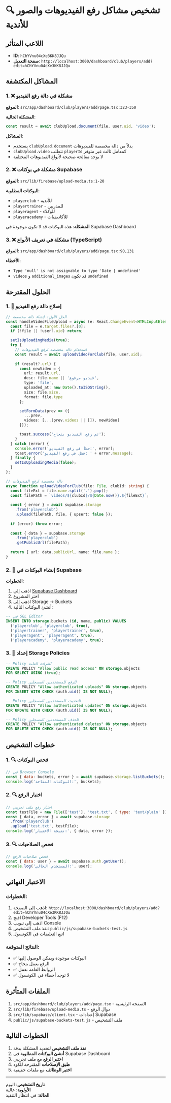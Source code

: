 # 🔍 تشخيص مشاكل رفع الفيديوهات والصور للأندية

## اللاعب المتأثر
- **ID**: `hChYVnu04cXe3KK8JJQu`
- **صفحة التعديل**: `http://localhost:3000/dashboard/club/players/add?edit=hChYVnu04cXe3KK8JJQu`

## المشاكل المكتشفة

### 1. ❌ مشكلة في دالة رفع الفيديو
**الموقع**: `src/app/dashboard/club/players/add/page.tsx:323-350`

**المشكلة الحالية**:
```typescript
const result = await clubUpload.document(file, user.uid, 'video');
```

**المشاكل**:
- يستخدم `clubUpload.document` بدلاً من دالة مخصصة للفيديوهات
- `clubUpload.video` تتطلب `playerId` كمعامل ثالث غير متوفر
- لا يوجد معالجة صحيحة لأنواع الفيديوهات المختلفة

### 2. ❌ مشكلة في بوكتات Supabase
**الموقع**: `src/lib/firebase/upload-media.ts:1-20`

**البوكتات المطلوبة**:
- `playerclub` - للأندية
- `playertrainer` - للمدربين  
- `playeragent` - للوكلاء
- `playeracademy` - للأكاديميات

**المشكلة**: هذه البوكتات قد لا تكون موجودة في Supabase Dashboard

### 3. ❌ مشكلة في تعريف الأنواع (TypeScript)
**الموقع**: `src/app/dashboard/club/players/add/page.tsx:90,131`

**الأخطاء**:
- `Type 'null' is not assignable to type 'Date | undefined'`
- `videos` و `additional_images` قد تكون `undefined`

## الحلول المقترحة

### 1. 🔧 إصلاح دالة رفع الفيديو

```typescript
// الحل الأول: إنشاء دالة مخصصة
const handleVideoFileUpload = async (e: React.ChangeEvent<HTMLInputElement>) => {
  const file = e.target.files?.[0];
  if (!file || !user?.uid) return;

  setIsUploadingMedia(true);
  try {
    // استخدام دالة مخصصة لرفع الفيديوهات
    const result = await uploadVideoForClub(file, user.uid);
    
    if (result?.url) {
      const newVideo = {
        url: result.url,
        desc: file.name || 'فيديو مرفوع',
        type: 'file',
        uploaded_at: new Date().toISOString(),
        size: file.size,
        format: file.type
      };

      setFormData(prev => ({
        ...prev,
        videos: [...(prev.videos || []), newVideo]
      }));

      toast.success('تم رفع الفيديو بنجاح');
    }
  } catch (error) {
    console.error('خطأ في رفع الفيديو:', error);
    toast.error('فشل في رفع الفيديو: ' + error.message);
  } finally {
    setIsUploadingMedia(false);
  }
};

// دالة مخصصة لرفع الفيديوهات
async function uploadVideoForClub(file: File, clubId: string) {
  const fileExt = file.name.split('.').pop();
  const filePath = `videos/${clubId}/${Date.now()}.${fileExt}`;
  
  const { error } = await supabase.storage
    .from('playerclub')
    .upload(filePath, file, { upsert: false });
    
  if (error) throw error;
  
  const { data } = supabase.storage
    .from('playerclub')
    .getPublicUrl(filePath);
    
  return { url: data.publicUrl, name: file.name };
}
```

### 2. 🔧 إنشاء البوكتات في Supabase

**الخطوات**:
1. اذهب إلى [Supabase Dashboard](https://app.supabase.com)
2. اختر المشروع
3. اذهب إلى Storage -> Buckets
4. أنشئ البوكتات التالية:

```sql
-- في SQL Editor
INSERT INTO storage.buckets (id, name, public) VALUES 
  ('playerclub', 'playerclub', true),
  ('playertrainer', 'playertrainer', true),
  ('playeragent', 'playeragent', true),
  ('playeracademy', 'playeracademy', true);
```

### 3. 🔧 إعداد Storage Policies

```sql
-- Policy للقراءة العامة
CREATE POLICY "Allow public read access" ON storage.objects 
FOR SELECT USING (true);

-- Policy للرفع للمستخدمين المسجلين
CREATE POLICY "Allow authenticated uploads" ON storage.objects 
FOR INSERT WITH CHECK (auth.uid() IS NOT NULL);

-- Policy للتحديث للمستخدمين المسجلين
CREATE POLICY "Allow authenticated updates" ON storage.objects 
FOR UPDATE WITH CHECK (auth.uid() IS NOT NULL);

-- Policy للحذف للمستخدمين المسجلين
CREATE POLICY "Allow authenticated deletes" ON storage.objects 
FOR DELETE WITH CHECK (auth.uid() IS NOT NULL);
```

## خطوات التشخيص

### 1. 🔍 فحص البوكتات
```javascript
// في Browser Console
const { data: buckets, error } = await supabase.storage.listBuckets();
console.log('البوكتات المتاحة:', buckets);
```

### 2. 🔍 اختبار الرفع
```javascript
// اختبار رفع ملف تجريبي
const testFile = new File(['test'], 'test.txt', { type: 'text/plain' });
const { data, error } = await supabase.storage
  .from('playerclub')
  .upload('test.txt', testFile);
console.log('نتيجة الاختبار:', { data, error });
```

### 3. 🔍 فحص الصلاحيات
```javascript
// فحص صلاحيات الرفع
const { data: user } = await supabase.auth.getUser();
console.log('المستخدم الحالي:', user);
```

## الاختبار النهائي

### الخطوات:
1. اذهب إلى الصفحة: `http://localhost:3000/dashboard/club/players/add?edit=hChYVnu04cXe3KK8JJQu`
2. افتح Developer Tools (F12)
3. اذهب إلى تبويب Console
4. نفذ ملف التشخيص: `public/js/supabase-buckets-test.js`
5. اتبع التعليمات في الكونسول

### النتائج المتوقعة:
- ✅ البوكتات موجودة ويمكن الوصول إليها
- ✅ الرفع يعمل بنجاح
- ✅ الروابط العامة تعمل
- ✅ لا توجد أخطاء في الكونسول

## الملفات المتأثرة

1. `src/app/dashboard/club/players/add/page.tsx` - الصفحة الرئيسية
2. `src/lib/firebase/upload-media.ts` - دوال الرفع
3. `src/lib/supabase/client.tsx` - إعدادات Supabase
4. `public/js/supabase-buckets-test.js` - ملف التشخيص

## الخطوات التالية

1. **نفذ ملف التشخيص** لتحديد المشكلة بدقة
2. **أنشئ البوكتات المطلوبة** في Supabase Dashboard
3. **اختبر الرفع** مع ملف تجريبي
4. **طبق الإصلاحات** المقترحة للكود
5. **اختبر الوظائف** مع ملفات حقيقية

---

**تاريخ التشخيص**: اليوم  
**الأولوية**: عالية  
**الحالة**: في انتظار التنفيذ 
